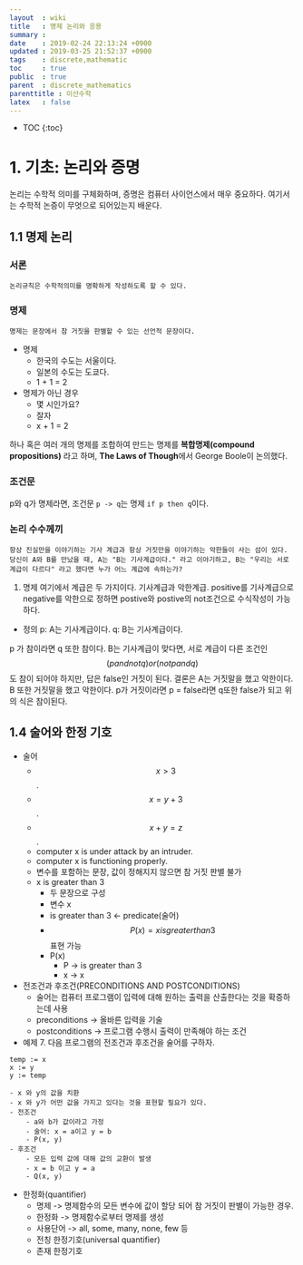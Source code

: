 ```yaml
---
layout  : wiki
title   : 명제 논리와 응용
summary : 
date    : 2019-02-24 22:13:24 +0900
updated : 2019-03-25 21:52:37 +0900
tags    : discrete,mathematic
toc     : true
public  : true
parent  : discrete_mathematics
parenttitle : 이산수학
latex   : false
---
```

* TOC
{:toc}

# 1. 기초: 논리와 증명
논리는 수학적 의미를 구체화하며, 증명은 컴퓨터 사이언스에서 매우 중요하다. 여기서는 수학적 논증이 무엇으로 되어있는지 배운다.

## 1.1 명제 논리
### 서론
    논리규칙은 수학적의미를 명확하게 작성하도록 할 수 있다.
### 명제
    명제는 문장에서 참 거짓을 판별할 수 있는 선언적 문장이다.
- 명제
    - 한국의 수도는 서울이다.
    - 일본의 수도는 도쿄다.
    - 1 + 1 = 2
- 명제가 아닌 경우
    - 몇 시인가요?
    - 잘자
    - x + 1 = 2

하나 혹은 여러 개의 명제를 조합하여 만드는 명제를 **복합명제(compound propositions)** 라고 하며, **The Laws of Though**에서 George Boole이 논의했다.


### 조건문
p와 q가 명제라면, 조건문 `p -> q`는 명제 `if p then q`이다.

### 논리 수수께끼
`항상 진실만을 이야기하는 기사 계급과 항상 거짓만을 이야기하는 악한들이 사는 섬이 있다. 당신이 A와 B를 만났을 때, A는 "B는 기사계급이다." 라고 이야기하고, B는 "우리는 서로 계급이 다르다" 라고 했다면 누가 어느 계급에 속하는가?`

1. 명제
여기에서 계급은 두 가지이다. 기사계급과 악한계급. positive를 기사계급으로 negative를 악한으로 정하면 postive와 postive의 not조건으로 수식작성이 가능하다.
- 정의
p: A는 기사계급이다.
q: B는 기사계급이다.

p 가 참이라면 q 또한 참이다. B는 기사계급이 맞다면, 서로 계급이 다른 조건인 $$ (p and not q) or (not p and q) $$ 도 참이 되어야 하지만, 답은 false인 거짓이 된다. 결론은 A는 거짓말을 했고 악한이다. B 또한 거짓말을 했고 악한이다. p가 거짓이라면 p = false라면 q또한 false가 되고 위의 식은 참이된다.


## 1.4 술어와 한정 기호
- 술어
    - $$x > 3$$.
    - $$x = y + 3$$.
    - $$x + y = z$$.
    - computer x is under attack by an intruder.
    - computer x is functioning properly.
    - 변수를 포함하는 문장, 값이 정해지지 않으면 참 거짓 판별 불가
    - x is greater than 3
        - 두 문장으로 구성
        - 변수 x
        - is greater than 3 <- predicate(술어)
        - $$P(x) = x is greater than 3$$ 표현 가능
        - P(x)
            - P -> is greater than 3
            - x -> x
- 전조건과 후조건(PRECONDITIONS AND POSTCONDITIONS)
    - 술어는 컴퓨터 프로그램이 입력에 대해 원하는 출력을 산출한다는 것을 확증하는데 사용
    - preconditions -> 올바른 입력을 기술
    - postconditions -> 프로그램 수행시 출력이 만족해야 하는 조건
- 예제 7. 다음 프로그램의 전조건과 후조건을 술어를 구하자.
```
temp := x
x := y
y := temp
```
    - x 와 y의 값을 치환
    - x 와 y가 어떤 값을 가지고 있다는 것을 표현할 필요가 있다.
    - 전조건
        - a와 b가 값이라고 가정
        - 술어: x = a이고 y = b
        - P(x, y)
    - 후조건
        - 모든 입력 값에 대해 값의 교환이 발생
        - x = b 이고 y = a
        - Q(x, y)
- 한정화(quantifier)
    - 명제 -> 명제함수의 모든 변수에 값이 할당 되어 참 거짓이 판별이 가능한 경우.
    - 한정화 -> 명제함수로부터 명제를 생성
    - 사용단어 -> all, some, many, none, few 등
    - 전칭 한정기호(universal quantifier)
    - 존재 한정기호
